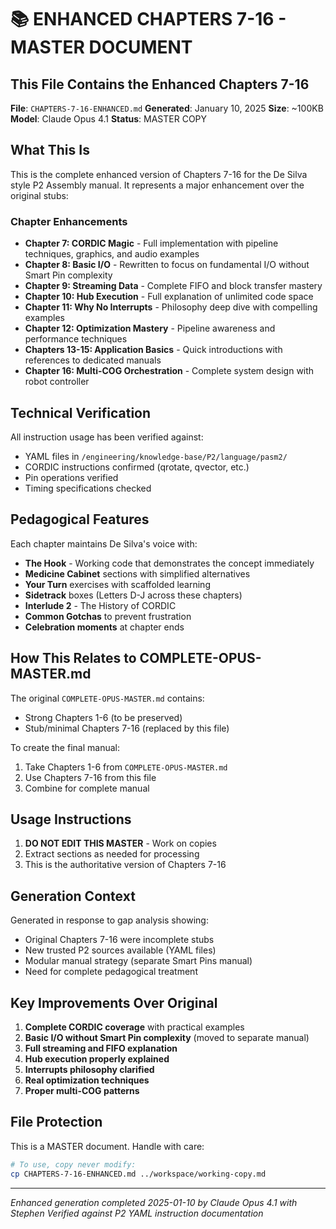 # 📚 ENHANCED CHAPTERS 7-16 - MASTER DOCUMENT

## This File Contains the Enhanced Chapters 7-16

**File**: `CHAPTERS-7-16-ENHANCED.md`
**Generated**: January 10, 2025
**Size**: ~100KB
**Model**: Claude Opus 4.1
**Status**: MASTER COPY

## What This Is

This is the complete enhanced version of Chapters 7-16 for the De Silva style P2 Assembly manual. It represents a major enhancement over the original stubs:

### Chapter Enhancements

- **Chapter 7: CORDIC Magic** - Full implementation with pipeline techniques, graphics, and audio examples
- **Chapter 8: Basic I/O** - Rewritten to focus on fundamental I/O without Smart Pin complexity
- **Chapter 9: Streaming Data** - Complete FIFO and block transfer mastery
- **Chapter 10: Hub Execution** - Full explanation of unlimited code space
- **Chapter 11: Why No Interrupts** - Philosophy deep dive with compelling examples
- **Chapter 12: Optimization Mastery** - Pipeline awareness and performance techniques
- **Chapters 13-15: Application Basics** - Quick introductions with references to dedicated manuals
- **Chapter 16: Multi-COG Orchestration** - Complete system design with robot controller

## Technical Verification

All instruction usage has been verified against:
- YAML files in `/engineering/knowledge-base/P2/language/pasm2/`
- CORDIC instructions confirmed (qrotate, qvector, etc.)
- Pin operations verified
- Timing specifications checked

## Pedagogical Features

Each chapter maintains De Silva's voice with:
- **The Hook** - Working code that demonstrates the concept immediately
- **Medicine Cabinet** sections with simplified alternatives
- **Your Turn** exercises with scaffolded learning
- **Sidetrack** boxes (Letters D-J across these chapters)
- **Interlude 2** - The History of CORDIC
- **Common Gotchas** to prevent frustration
- **Celebration moments** at chapter ends

## How This Relates to COMPLETE-OPUS-MASTER.md

The original `COMPLETE-OPUS-MASTER.md` contains:
- Strong Chapters 1-6 (to be preserved)
- Stub/minimal Chapters 7-16 (replaced by this file)

To create the final manual:
1. Take Chapters 1-6 from `COMPLETE-OPUS-MASTER.md`
2. Use Chapters 7-16 from this file
3. Combine for complete manual

## Usage Instructions

1. **DO NOT EDIT THIS MASTER** - Work on copies
2. Extract sections as needed for processing
3. This is the authoritative version of Chapters 7-16

## Generation Context

Generated in response to gap analysis showing:
- Original Chapters 7-16 were incomplete stubs
- New trusted P2 sources available (YAML files)
- Modular manual strategy (separate Smart Pins manual)
- Need for complete pedagogical treatment

## Key Improvements Over Original

1. **Complete CORDIC coverage** with practical examples
2. **Basic I/O without Smart Pin complexity** (moved to separate manual)
3. **Full streaming and FIFO explanation**
4. **Hub execution properly explained**
5. **Interrupts philosophy clarified**
6. **Real optimization techniques**
7. **Proper multi-COG patterns**

## File Protection

This is a MASTER document. Handle with care:
```bash
# To use, copy never modify:
cp CHAPTERS-7-16-ENHANCED.md ../workspace/working-copy.md
```

---

*Enhanced generation completed 2025-01-10 by Claude Opus 4.1 with Stephen*
*Verified against P2 YAML instruction documentation*
